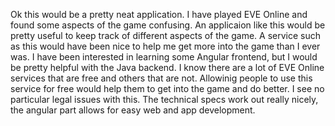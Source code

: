 Ok this would be a pretty neat application. I have played EVE Online and found some aspects of the game confusing. An applicaion like this would be pretty useful to keep track of different aspects of the game. A service such as this would have been nice to help me get more into the game than I ever was.
I have been interested in learning some Angular frontend, but I would be pretty helpful with the Java backend. I know there are a lot of EVE Online services that are free and others that are not. Allowinig people to use this service for free would help them to get into the game and do better. I see no particular legal issues with this. The technical specs work out really nicely, the angular part allows for easy web and app development.
